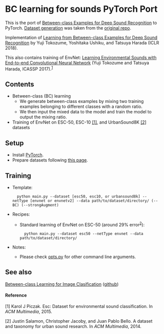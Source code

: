 BC learning for sounds PyTorch Port
============================
This is the port of [Between-class Examples for Deep Sound Recognition](https://github.com/mil-tokyo/bc_learning_sound) to PyTorch.
[Dataset generation](https://github.com/rerayne/bc_learning_pytorch/tree/master/dataset_gen) was taken from the [original repo](https://github.com/mil-tokyo/bc_learning_sound).

Implementation of [Learning from Between-class Examples for Deep Sound Recognition](https://arxiv.org/abs/1711.10282) by Yuji Tokozume, Yoshitaka Ushiku, and Tatsuya Harada (ICLR 2018).

This also contains training of EnvNet: [Learning Environmental Sounds with End-to-end Convolutional Neural Network](http://ieeexplore.ieee.org/document/7952651/) (Yuji Tokozume and Tatsuya Harada, ICASSP 2017).<sup>[1](#1)</sup>


## Contents

- Between-class (BC) learning
	- We generate between-class examples by mixing two training examples belonging to different classes with a random ratio.
	- We then input the mixed data to the model and
train the model to output the mixing ratio.
- Training of EnvNet on ESC-50, ESC-10 [[1]](#1), and UrbanSound8K [[2]](#2) datasets

## Setup
- Install [PyTorch](https://pytorch.org/).
- Prepare datasets following [this page](https://github.com/rerayne/bc_learning_pytorch/tree/master/dataset_gen).


## Training
- Template:

		python main.py --dataset [esc50, esc10, or urbansound8k] --netType [envnet or envnetv2] --data path/to/dataset/directory/ (--BC) (--strongAugment)
 
- Recipes:
	- Standard learning of EnvNet on ESC-50 (around 29% error<sup>[2](#2)</sup>):

			python main.py --dataset esc50 --netType envnet --data path/to/dataset/directory/
	
- Notes:
	- Please check [opts.py](https://github.com/rerayne/bc_learning_pytorch/blob/master/opts.py) for other command line arguments.


## See also
[Between-class Learning for Image Clasification](https://arxiv.org/abs/1711.10284) ([github](https://github.com/mil-tokyo/bc_learning_image))


#### Reference
<i id=1></i>[1] Karol J Piczak. Esc: Dataset for environmental sound classification. In *ACM Multimedia*, 2015.

<i id=2></i>[2] Justin Salamon, Christopher Jacoby, and Juan Pablo Bello. A dataset and taxonomy for urban sound research. In *ACM Multimedia*, 2014.
